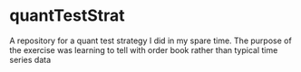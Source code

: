 # quantTestStrat
A repository for a quant test strategy I did in my spare time. The purpose of the exercise was learning to tell with order book rather than typical time series data

